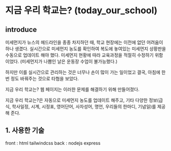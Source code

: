# 지금 우리 학교는? (today_our_school)

## introduce
미세먼지가 뉴스의 헤드라인을 종종 차지하던 때, 학교 현장에는 이전에 없던 어려움이 하나 생겼다.
실시간으로 미세먼지 농도를 확인하여 복도에 놓여있는 미세먼지 상황판을 수동으로 업데이트 해야 했다. 미세먼지 현황에 따라 교육과정을 적절히 수정하기 위함이었다.
(미세먼지가 나쁨인 날은 운동장 수업이 불가능했다.)

하지만 이를 실시간으로 관리하는 것은 너무나 손이 많이 가는 일이었고 결국, 아침에 한 번 정도 바꿔주는 것으로 타협을 보았다.

지금 우리 학교는? 웹 페이지는 이러한 문제를 해결하기 위해 만들어졌다.

지금 우리 학교는?은 자동으로 미세먼지 농도를 업데이트 해주고, 기타 다양한 정보(급식, 학사일정, 시계, 시정표, 영어단어, 사자성어, 명언, 우리들의 한마디, 기념일)를 제공해 준다.

## 1. 사용한 기술
front : html tailwindcss
back : nodejs express


